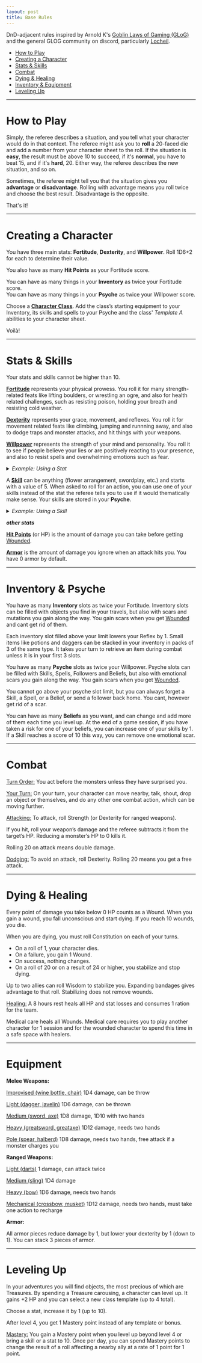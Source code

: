 ```yaml
---
layout: post
title: Base Rules
---
```


DnD-adjacent rules inspired by Arnold K's [Goblin Laws of Gaming (GLoG)](http://goblinpunch.blogspot.com/2020/04/lair-of-lamb-final.html) and the general GLOG community on discord, particularly [Locheil](https://nothicseye.blogspot.com/).

- [How to Play](#how-to-play)
- [Creating a Character](#creating-a-character)
- [Stats & Skills](#stats--skills)
- [Combat](#combat)
- [Dying & Healing](#dying--healing)
- [Inventory & Equipment](#inventory)
- [Leveling Up](#leveling-up)

---

# **How to Play**

Simply, the referee describes a situation, and you tell what your character would do in that context. The referee might ask you to **roll** a 20-faced die and add a number from your character sheet to the roll. If the situation is **easy**, the result must be above 10 to succeed, if it's **normal**, you have to beat 15, and if it's **hard**, 20. Either way, the referee describes the new situation, and so on. 

Sometimes, the referee might tell you that the situation gives you **advantage** or **disadvantage**. Rolling with advantage means you roll twice and choose the best result. Disadvantage is the opposite.

That's it!

---

# **Creating a Character**

You have three main stats: **Fortitude**, **Dexterity**, and **Willpower**. Roll 1D6+2 for each to determine their value.

You also have as many **Hit Points** as your Fortitude score.

You can have as many things in your **Inventory** as twice your Fortitude score. <br>
You can have as many things in your **Psyche** as twice your Willpower score.

Choose a [**Character Class**](https://saltygoo.github.io/classes/). Add the class’s starting equipment to your Inventory, its skills and spells to your Psyche and the class' _Template A_ abilities to your character sheet.

Voilà!

---

# Stats & Skills

Your stats and skills cannot be higher than 10.

<ins>**Fortitude**</ins> represents your physical prowess. You roll it for many strength-related feats like lifting boulders, or wrestling an ogre, and also for health related challenges, such as resisting poison, holding your breath and resisting cold weather.

<ins>**Dexterity**</ins> represents your grace, movement, and reflexes. You roll it for movement related feats like climbing, jumping and runnning away, and also to dodge traps and monster attacks, and hit things with your weapons.

<ins>**Willpower**</ins> represents the strength of your mind and personality. You roll it to see if people believe your lies or are positively reacting to your presence, and also to resist spells and overwhelming emotions such as fear.

<details markdown="1">
<summary><i>Example: Using a Stat</i></summary>
*Beau is running away from a troll. He rolls a D20 and adds his Dexterity for a total of 17. This is higher than 15 and means that Beau is out of reach in another location of his choice. However, Gretchen, Beau's ally, rolled 12. That means she hasn't escaped the troll, and both of them will have to keep fighting in the next room in the dungeon.*
</details>

A <ins>**Skill**</ins> can be anything (flower arrangement, swordplay, etc.) and starts with a value of 5. When asked to roll for an action, you can use one of your skills instead of the stat the referee tells you to use if it would thematically make sense. Your skills are stored in your **Psyche**.

<details markdown="1">
<summary><i>Example: Using a Skill</i></summary>
*Beau has 3 points of Willpower and 5 points of a skill named "Swamp Dweller". When trying to parley with a troll, the referee asks him to roll Willpower, but Beau argues that his Swamp Dweller skill makes as much sense to use. The referee agrees and Beau adds 5 to his roll instead of 3.*
</details>

***other stats***

<ins>**Hit Points**</ins> (or HP) is the amount of damage you can take before getting [Wounded](#dying--healing).

<ins>**Armor**</ins> is the amount of damage you ignore when an attack hits you. You have 0 armor by default.

---

# Inventory & Psyche

You have as many **Inventory** slots as twice your Fortitude. Inventory slots can be filled with objects you find in your travels, but also with scars and mutations you gain along the way. You gain scars when you get [Wounded](#dying--healing) and cant get rid of them.

Each inventory slot filled above your limit lowers your Reflex by 1. Small items like potions and daggers can be stacked in your inventory in packs of 3 of the same type. It takes your turn to retrieve an item during combat unless it is in your first 3 slots.

You have as many **Psyche** slots as twice your Willpower. Psyche slots can be filled with Skills, Spells, Followers and Beliefs, but also with emotional scars you gain along the way. You gain scars when you get [Wounded](#dying--healing).

You cannot go above your psyche slot limit, but you can always forget a Skill, a Spell, or a Belief, or send a follower back home. You cant, however get rid of a scar.

You can have as many **Beliefs** as you want, and can change and add more of them each time you level up. At the end of a game session, if you have taken a risk for one of your beliefs, you can increase one of your skills by 1. If a Skill reaches a score of 10 this way, you can remove one emotional scar.

---

# Combat

<ins>Turn Order:</ins> You act before the monsters unless they have surprised you.

<ins>Your Turn:</ins> On your turn, your character can move nearby, talk, shout, drop an object or themselves, and do any other one combat action, which can be moving further.

<ins>Attacking:</ins> To attack, roll Strength (or Dexterity for ranged weapons).

If you hit, roll your weapon’s damage and the referee subtracts it from the target’s HP. Reducing a monster’s HP to 0 kills it.

Rolling 20 on attack means double damage.

<ins>Dodging:</ins> To avoid an attack, roll Dexterity. Rolling 20 means you get a free attack.

---

# Dying & Healing

Every point of damage you take below 0 HP counts as a Wound. When you gain a wound, you fall unconscious and start dying. If you reach 10 wounds, you die.

When you are dying, you must roll Constitution on each of your turns.
- On a roll of 1, your character dies.
- On a failure, you gain 1 Wound.
- On success, nothing changes.
- On a roll of 20 or on a result of 24 or higher, you stabilize and stop dying.

Up to two allies can roll Wisdom to stabilize you. Expanding bandages gives advantage to that roll. Stabilizing does not remove wounds.

<ins>Healing:</ins> A 8 hours rest heals all HP and stat losses and consumes 1 ration for the team.

Medical care heals all Wounds. Medical care requires you to play another character for 1 session and for the wounded character to spend this time in a safe space with healers.

---

# Equipment

**Melee Weapons:**

<ins>Improvised (wine bottle, chair)</ins>
1D4 damage, can be throw

<ins>Light (dagger, javelin)</ins>
1D6 damage, can be thrown

<ins>Medium (sword, axe)</ins>
1D8 damage, 1D10 with two hands

<ins>Heavy (greatsword, greataxe)</ins>
1D12 damage, needs two hands

<ins>Pole (spear, halberd)</ins>
1D8 damage, needs two hands,
free attack if a monster charges you

**Ranged Weapons:**

<ins>Light (darts)</ins>
1 damage, can attack twice

<ins>Medium (sling)</ins>
1D4 damage

<ins>Heavy (bow)</ins>
1D6 damage, needs two hands

<ins>Mechanical (crossbow, musket)</ins>
1D12 damage, needs two hands,
must take one action to recharge

**Armor:**

All armor pieces reduce damage by 1, but lower your dexterity by 1 (down to 1). You can stack 3 pieces of armor.

---

# Leveling Up

In your adventures you will find objects, the most precious of which are Treasures. By spending a Treasure carousing, a character can level up. It gains +2 HP and you can select a new class template (up to 4 total).

Choose a stat, increase it by 1 (up to 10).

After level 4, you get 1 Mastery point instead of any template or bonus.

<ins>Mastery:</ins> You gain a Mastery point when you level up beyond level 4 or bring a skill or a stat to 10. Once per day, you can spend Mastery points to change the result of a roll affecting a nearby ally at a rate of 1 point for 1 point.
